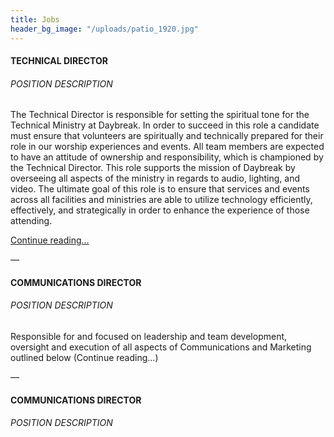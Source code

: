 ```yaml
---
title: Jobs
header_bg_image: "/uploads/patio_1920.jpg"
---
```


#### TECHNICAL DIRECTOR

###### POSITION DESCRIPTION

The Technical Director is responsible for setting the spiritual tone for the Technical Ministry at Daybreak. In order to succeed in this role a candidate must ensure that volunteers are spiritually and technically prepared for their role in our worship experiences and events. All team members are expected to have an attitude of ownership and responsibility, which is championed by the Technical Director. This role supports the mission of Daybreak by overseeing all aspects of the ministry in regards to audio, lighting, and video. The ultimate goal of this role is to ensure that services and events across all facilities and ministries are able to utilize technology efficiently, effectively, and strategically in order to enhance the experience of those attending.

[Continue reading...](/uploads/Technical%20Director%20-%20Job%20Description%20-%2011.1.2020.pdf)


––

#### COMMUNICATIONS DIRECTOR

###### POSITION DESCRIPTION

Responsible for and focused on leadership and team development, oversight and execution of all aspects of Communications and Marketing outlined below (Continue reading...)



––

#### COMMUNICATIONS DIRECTOR

###### POSITION DESCRIPTION



